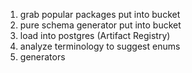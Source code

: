1. grab popular packages put into bucket
2. pure schema generator put into bucket
3. load into postgres (Artifact Registry)
4. analyze terminology to suggest enums
5. generators
